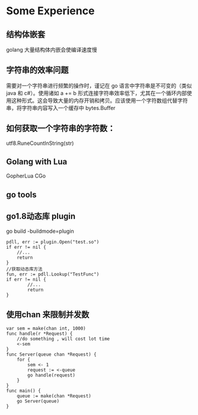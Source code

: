 
# Some Experience
## 结构体嵌套
golang 大量结构体内嵌会使编译速度慢

## 字符串的效率问题
需要对一个字符串进行频繁的操作时，谨记在 go 语言中字符串是不可变的（类似 java 和 c#）。使用诸如 a += b 形式连接字符串效率低下，尤其在一个循环内部使用这种形式。这会导致大量的内存开销和拷贝。应该使用一个字符数组代替字符串，将字符串内容写入一个缓存中  bytes.Buffer

## 如何获取一个字符串的字符数：
utf8.RuneCountInString(str)

## Golang with Lua
GopherLua  CGo

## go tools

## go1.8动态库 plugin 
go build -buildmode=plugin
~~~ golang
pdll, err := plugin.Open("test.so")
if err != nil {
    //...
    return 
}
//获取动态库方法
fun, err := pdll.Lookup("TestFunc")
if err != nil {
        //...
        return
}

~~~

## 使用chan 来限制并发数
~~~ golang
var sem = make(chan int, 1000)
func handle(r *Request) {
    //do something , will cost lot time
    <-sem
}
func Server(queue chan *Request) {
    for {
        sem <- 1
        request := <-queue
        go handle(request)
    }
}
func main() {
    queue := make(chan *Request)
    go Server(queue)
}
~~~






